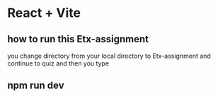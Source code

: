 # React + Vite
## how  to run this Etx-assignment
 you change directory from your local directory to Etx-assignment and continue to quiz and then you type
 ## npm run dev
